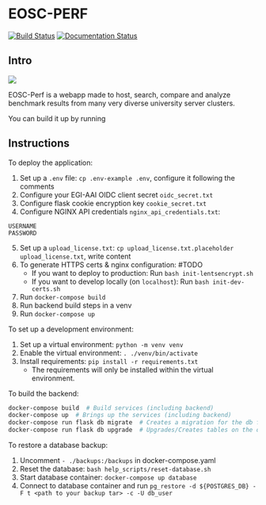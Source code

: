 # EOSC-PERF

[![Build Status](https://jenkins.eosc-synergy.eu/buildStatus/icon?job=eosc-synergy-org%2Feosc-perf%2Fbackend)](https://jenkins.eosc-synergy.eu/job/eosc-synergy-org/job/eosc-perf/job/backend/)
[![Documentation Status](https://readthedocs.org/projects/perf/badge/?version=latest)](https://perf.readthedocs.io/en/latest/?badge=latest)

## Intro

![](docs/source/eosc%20synergy%20logo.png)

EOSC-Perf is a webapp made to host, search, compare and analyze benchmark results from many very diverse university
server clusters.

You can build it up by running

## Instructions

To deploy the application:

1. Set up a `.env` file: `cp .env-example .env`, configure it following the comments
1. Configure your EGI-AAI OIDC client secret `oidc_secret.txt`
1. Configure flask cookie encryption key `cookie_secret.txt`
1. Configure NGINX API credentials `nginx_api_credentials.txt`:

```
USERNAME
PASSWORD
```

5. Set up a `upload_license.txt`: `cp upload_license.txt.placeholder upload_license.txt`, write content
6. To generate HTTPS certs & nginx configuration: #TODO
    * If you want to deploy to production: Run `bash init-lentsencrypt.sh`
    * If you want to develop locally (on `localhost`): Run `bash init-dev-certs.sh`
7. Run `docker-compose build`
8. Run backend build steps in a venv
9. Run `docker-compose up`

To set up a development environment:

1. Set up a virtual environment: `python -m venv venv`
1. Enable the virtual environment: `. ./venv/bin/activate`
1. Install requirements: `pip install -r requirements.txt`
    * The requirements will only be installed within the virtual environment.

To build the backend:

```bash
docker-compose build  # Build services (including backend)
docker-compose up  # Brings up the services (including backend)
docker-compose run flask db migrate  # Creates a migration for the db from code
docker-compose run flask db upgrade  # Upgrades/Creates tables on the db (using port)
```

To restore a database backup:

1. Uncomment `- ./backups:/backups` in docker-compose.yaml
1. Reset the database: `bash help_scripts/reset-database.sh`
1. Start database container: `docker-compose up database`
1. Connect to database container and run `pg_restore -d ${POSTGRES_DB} -F t <path to your backup tar> -c -U db_user`


